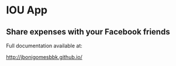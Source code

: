 # IOU App

## Share expenses with your Facebook friends

Full documentation available at:

http://jbonigomesbbk.github.io/


